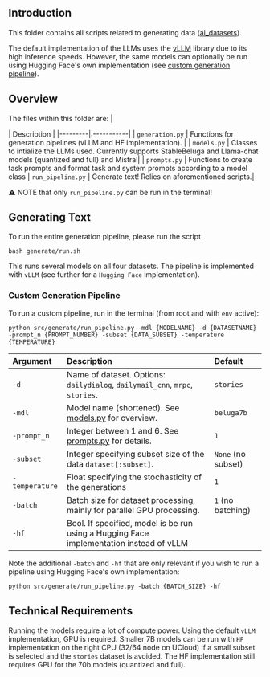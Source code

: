 ## Introduction
This folder contains all scripts related to generating data ([ai_datasets](../../datasets/ai_datasets)). 

The default implementation of the LLMs uses the [vLLM](https://github.com/vllm-project/vllm) library due to its high inference speeds. However, the same models can optionally be run using Hugging Face's own implementation (see [custom generation pipeline](#custom-generation-pipeline)).

## Overview
The files within this folder are:
| <div style="width:120px"></div>| Description |
|---------|:-----------|
| `generation.py` | Functions for generation pipelines (vLLM and HF implementation). |
| `models.py` | Classes to intialize the LLMs used. Currently supports StableBeluga and Llama-chat models (quantized and full) and Mistral|
| `prompts.py` | Functions to create task prompts and format task and system prompts according to a model class
| `run_pipeline.py` | Generate text! Relies on aforementioned scripts.|

⚠️ NOTE that only `run_pipeline.py` can be run in the terminal!

## Generating Text 
To run the entire generation pipeline, please run the script 
```
bash generate/run.sh
```
This runs several models on all four datasets. The pipeline is implemented with `vLLM` (see further for a `Hugging Face` implementation).

### Custom Generation Pipeline
To run a custom pipeline, run in the terminal (from root and with `env` active): 
```
python src/generate/run_pipeline.py -mdl {MODELNAME} -d {DATASETNAME} -prompt_n {PROMPT_NUMBER} -subset {DATA_SUBSET} -temperature {TEMPERATURE}
```




| Argument     | Description                                                                      | Default                |
|:-------------|:---------------------------------------------------------------------------------|:-----------------------|
| `-d`         | Name of dataset. Options: `dailydialog`, `dailymail_cnn`, `mrpc`, `stories`.     | `stories`              |
| `-mdl`       | Model name (shortened). See [models.py](models.py) for overview.                 | `beluga7b`             |
| `-prompt_n`  | Integer between 1 and 6. See [prompts.py](prompts.py) for details.                | `1`                    |
| `-subset`    | Integer specifying subset size of the data `dataset[:subset]`.                   | `None` (no subset)     |
| `-temperature`    | Float specifying the stochasticity of the generations                  | `1` |
| `-batch`     | Batch size for dataset processing, mainly for parallel GPU processing.           | `1` (no batching)      |
| `-hf`     | Bool. If specified, model is be run using a Hugging Face implementation instead of vLLM        |     |

Note the additional `-batch` and `-hf` that are only relevant if you wish to run a pipeline using Hugging Face's own implementation:
```
python src/generate/run_pipeline.py -batch {BATCH_SIZE} -hf
```

## Technical Requirements
Running the models require a lot of compute power. Using the default `vLLM` implementation, GPU is required. Smaller 7B models can be run with `HF` implementation on the right CPU (32/64 node on UCloud) if a small subset is selected and the `stories` dataset is avoided. The HF implementation still requires GPU for the 70b models (quantized and full). 